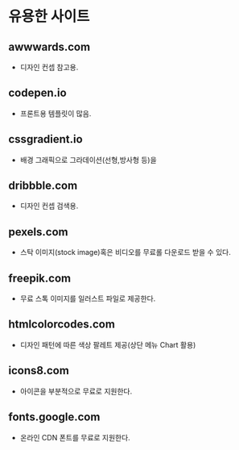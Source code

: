 # 유용한 사이트
## awwwards.com
- 디자인 컨셉 참고용.
## codepen.io
- 프론트용 템플릿이 많음.
## cssgradient.io
- 배경 그래픽으로 그라데이션(선형,방사형 등)을 
## dribbble.com
- 디자인 컨셉 검색용.
## pexels.com
- 스탁 이미지(stock image)혹은 비디오를 무료롤 다운로드 받을 수 있다.
## freepik.com
- 무료 스톡 이미지를 일러스트 파일로 제공한다.
## htmlcolorcodes.com
- 디자인 패턴에 따른 색상 팔레트 제공(상단 메뉴 Chart 활용)
## icons8.com
- 아이콘을 부분적으로 무료로 지원한다.
## fonts.google.com
- 온라인 CDN 폰트를 무료로 지원한다.